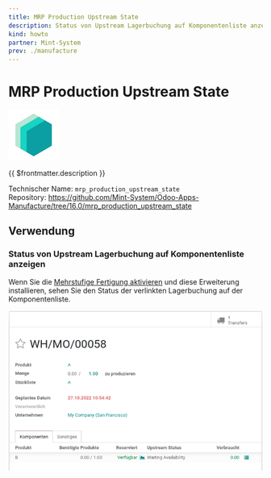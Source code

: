 ```yaml
---
title: MRP Production Upstream State
description: Status von Upstream Lagerbuchung auf Komponentenliste anzeigen.
kind: howto
partner: Mint-System
prev: ./manufacture
---
```


# MRP Production Upstream State

![icon_oms_box](attachments/icons_odoo_mint_system.png)

{{ $frontmatter.description }}

Technischer Name: `mrp_production_upstream_state`\
Repository: <https://github.com/Mint-System/Odoo-Apps-Manufacture/tree/16.0/mrp_production_upstream_state>

## Verwendung

### Status von Upstream Lagerbuchung auf Komponentenliste anzeigen

Wenn Sie die [Mehrstufige Fertigung aktivieren](Manufacture.md#Mehrstufige%20Fertigung%20aktivieren) und diese Erweiterung installieren, sehen Sie den Status der verlinkten Lagerbuchung auf der Komponentenliste.

![](attachments/MRP%20Production%20Upstream%20State.png)
